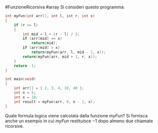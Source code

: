 #FunzioneRicorsiva #array 
Si consideri questo programma:
```c
int myFun(int arr[], int l, int r, int x)
{
	if (r >= l)
	{
		int mid = l + (r - l) / 2;
		if (arr[mid] == x)
			return(mid);
		if (arr[mid] > x)
			return(myFun(arr, l, mid - 1, x));
		return(myFun(arr, mid + 1, r, x));
	}
	return -1;
}

int main(void)
{
	int arr[] = { 2, 3, 4, 10, 40 };
	int n = 5;
	int x = 10;
	int result = myFun(arr, 0, n - 1, x);
}
```
Quale formula logica viene calcolata dalla funzione $myFun$? Si fornisca anche un esempio in cui $myFun$ restituisce $-1$ dopo almeno due chiamate ricorsive.